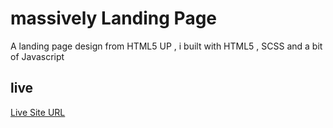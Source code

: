# massively Landing Page

A landing page design from HTML5 UP , i built with HTML5 , SCSS and a bit of Javascript

## live
 [Live Site URL](https://hossam-khalaf.github.io/massively-landing-page/)
